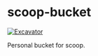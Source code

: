 # scoop-bucket

[![Excavator](https://github.com/MaoKwen/scoop-bucket/actions/workflows/excavator.yml/badge.svg?branch=main)](https://github.com/MaoKwen/scoop-bucket/actions/workflows/excavator.yml)

Personal bucket for scoop.
